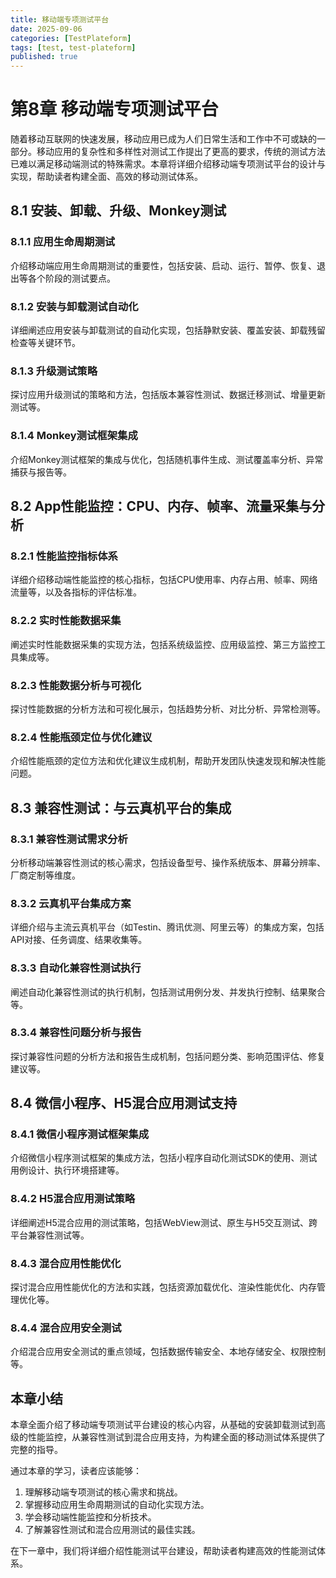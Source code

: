 ```yaml
---
title: 移动端专项测试平台
date: 2025-09-06
categories: [TestPlateform]
tags: [test, test-plateform]
published: true
---
```


# 第8章 移动端专项测试平台

随着移动互联网的快速发展，移动应用已成为人们日常生活和工作中不可或缺的一部分。移动应用的复杂性和多样性对测试工作提出了更高的要求，传统的测试方法已难以满足移动端测试的特殊需求。本章将详细介绍移动端专项测试平台的设计与实现，帮助读者构建全面、高效的移动测试体系。

## 8.1 安装、卸载、升级、Monkey测试

### 8.1.1 应用生命周期测试

介绍移动端应用生命周期测试的重要性，包括安装、启动、运行、暂停、恢复、退出等各个阶段的测试要点。

### 8.1.2 安装与卸载测试自动化

详细阐述应用安装与卸载测试的自动化实现，包括静默安装、覆盖安装、卸载残留检查等关键环节。

### 8.1.3 升级测试策略

探讨应用升级测试的策略和方法，包括版本兼容性测试、数据迁移测试、增量更新测试等。

### 8.1.4 Monkey测试框架集成

介绍Monkey测试框架的集成与优化，包括随机事件生成、测试覆盖率分析、异常捕获与报告等。

## 8.2 App性能监控：CPU、内存、帧率、流量采集与分析

### 8.2.1 性能监控指标体系

详细介绍移动端性能监控的核心指标，包括CPU使用率、内存占用、帧率、网络流量等，以及各指标的评估标准。

### 8.2.2 实时性能数据采集

阐述实时性能数据采集的实现方法，包括系统级监控、应用级监控、第三方监控工具集成等。

### 8.2.3 性能数据分析与可视化

探讨性能数据的分析方法和可视化展示，包括趋势分析、对比分析、异常检测等。

### 8.2.4 性能瓶颈定位与优化建议

介绍性能瓶颈的定位方法和优化建议生成机制，帮助开发团队快速发现和解决性能问题。

## 8.3 兼容性测试：与云真机平台的集成

### 8.3.1 兼容性测试需求分析

分析移动端兼容性测试的核心需求，包括设备型号、操作系统版本、屏幕分辨率、厂商定制等维度。

### 8.3.2 云真机平台集成方案

详细介绍与主流云真机平台（如Testin、腾讯优测、阿里云等）的集成方案，包括API对接、任务调度、结果收集等。

### 8.3.3 自动化兼容性测试执行

阐述自动化兼容性测试的执行机制，包括测试用例分发、并发执行控制、结果聚合等。

### 8.3.4 兼容性问题分析与报告

探讨兼容性问题的分析方法和报告生成机制，包括问题分类、影响范围评估、修复建议等。

## 8.4 微信小程序、H5混合应用测试支持

### 8.4.1 微信小程序测试框架集成

介绍微信小程序测试框架的集成方法，包括小程序自动化测试SDK的使用、测试用例设计、执行环境搭建等。

### 8.4.2 H5混合应用测试策略

详细阐述H5混合应用的测试策略，包括WebView测试、原生与H5交互测试、跨平台兼容性测试等。

### 8.4.3 混合应用性能优化

探讨混合应用性能优化的方法和实践，包括资源加载优化、渲染性能优化、内存管理优化等。

### 8.4.4 混合应用安全测试

介绍混合应用安全测试的重点领域，包括数据传输安全、本地存储安全、权限控制等。

## 本章小结

本章全面介绍了移动端专项测试平台建设的核心内容，从基础的安装卸载测试到高级的性能监控，从兼容性测试到混合应用支持，为构建全面的移动测试体系提供了完整的指导。

通过本章的学习，读者应该能够：

1. 理解移动端专项测试的核心需求和挑战。
2. 掌握移动应用生命周期测试的自动化实现方法。
3. 学会移动端性能监控和分析技术。
4. 了解兼容性测试和混合应用测试的最佳实践。

在下一章中，我们将详细介绍性能测试平台建设，帮助读者构建高效的性能测试体系。